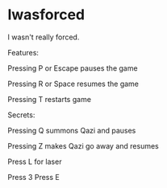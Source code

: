 # Iwasforced
I wasn't really forced.

Features:

Pressing P or Escape pauses the game

Pressing R or Space resumes the game

Pressing T restarts game

Secrets:

Pressing Q summons Qazi and pauses

Pressing Z makes Qazi go away and resumes

Press L for laser

Press 3
Press E